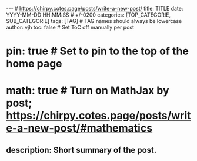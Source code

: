 ---         # https://chirpy.cotes.page/posts/write-a-new-post/
title:      TITLE
date:       YYYY-MM-DD HH:MM:SS # +/-0200
categories: [TOP_CATEGORIE, SUB_CATEGORIE]
tags:       [TAG]   # TAG names should always be lowercase
author:     vjh
toc:        false   # Set ToC off manually per post
# pin:        true    # Set to pin to the top of the home page
# math:       true    # Turn on MathJax by post; https://chirpy.cotes.page/posts/write-a-new-post/#mathematics
description: Short summary of the post.
---

<!-- > Add Markdown syntax content to file `_tabs/about.md`{: .filepath } and it will show up on this page.
{: .prompt-tip } 
{: .prompt-info } 
{: .prompt-warning } 
{: .prompt-danger }  -->
